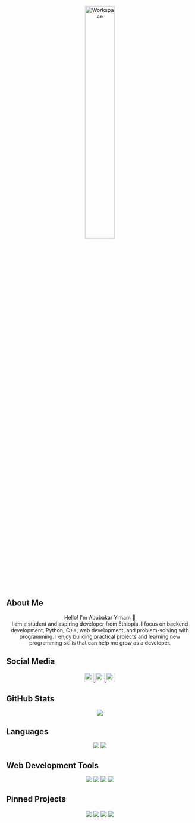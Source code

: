 <p align="center">
  <a href="https://github.com/sp-xd">
    <img src="https://github.com/SP-XD/SP-XD/blob/main/images/dev-working_rounded.gif?raw=true" 
         alt="Workspace" width="40%"/>
  </a>
</p>

## About Me
<p align="center">
Hello! I'm Abubakar Yimam 👋<br>
I am a student and aspiring developer from Ethiopia. I focus on backend development, Python, C++, web development, and problem-solving with programming. I enjoy building practical projects and learning new programming skills that can help me grow as a developer.
</p>

## Social Media
<p align="center">
  <a href="https://www.linkedin.com/in/abubakar-yimam-aa9a06382/">
    <img src="https://img.shields.io/badge/-LinkedIn-blue?style=for-the-badge&logo=Linkedin&logoColor=white" height=25>
  </a>
  <a href="mailto:abubakaryimam37@gmail.com">
    <img src="https://img.shields.io/badge/-Gmail-c14438?style=for-the-badge&logo=Gmail&logoColor=white" height=25>
  </a>
  <a href="https://t.me/abu_789z">
    <img src="https://img.shields.io/badge/-Telegram-0088cc?style=for-the-badge&logo=Telegram&logoColor=white" height=25>
  </a>
</p>

## GitHub Stats
<p align="center">  
  <img align="center" src="https://github-readme-stats.vercel.app/api?username=AbubakarYimam&show_icons=true&theme=radical">
</p>

## Languages
<p align="center">
  <img src="https://img.shields.io/badge/python%20-%2314354C.svg?&style=for-the-badge&logo=python&logoColor=white"/> 
  <img src="https://img.shields.io/badge/c++%20-%2300599C.svg?&style=for-the-badge&logo=c%2B%2B&logoColor=white"/> 
</p>

## Web Development Tools
<p align="center">
  <img src="https://img.shields.io/badge/html5%20-%23E34F26.svg?&style=for-the-badge&logo=html5&logoColor=white"/> 
  <img src="https://img.shields.io/badge/css3%20-%231572B6.svg?&style=for-the-badge&logo=css3&logoColor=white"/> 
  <img src="https://img.shields.io/badge/git%20-%23F05033.svg?&style=for-the-badge&logo=git&logoColor=white"/> 
  <img src="https://img.shields.io/badge/github%20-%23121011.svg?&style=for-the-badge&logo=github&logoColor=white"/>
</p>

## Pinned Projects
<p align="center">
  <a href="https://github.com/YOUR-USERNAME/PROJECT1">
    <img align="center" src="https://github-readme-stats.vercel.app/api/pin/?username=YOUR-USERNAME&repo=PROJECT1&theme=radical" />
  </a>
  <a href="https://github.com/YOUR-USERNAME/PROJECT2">
    <img align="center" src="https://github-readme-stats.vercel.app/api/pin/?username=YOUR-USERNAME&repo=PROJECT2&theme=radical" />
  </a>
  <a href="https://github.com/YOUR-USERNAME/PROJECT3">
    <img align="center" src="https://github-readme-stats.vercel.app/api/pin/?username=YOUR-USERNAME&repo=PROJECT3&theme=radical" />
  </a>
  <a href="https://github.com/YOUR-USERNAME/PROJECT4">
    <img align="center" src="https://github-readme-stats.vercel.app/api/pin/?username=YOUR-USERNAME&repo=PROJECT4&theme=radical" />
  </a>
</p>
